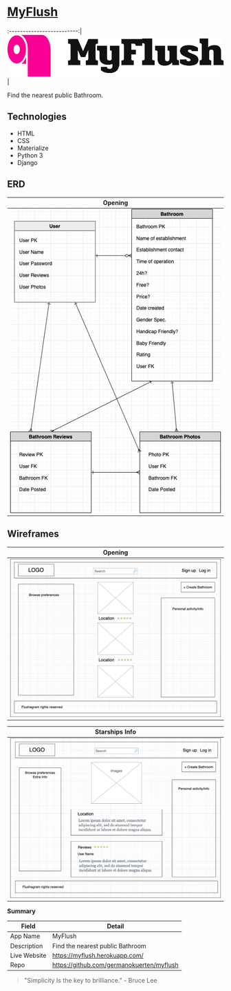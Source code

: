 # [MyFlush](https://myflush.herokuapp.com//)

:-------------------------:|
![](./MyFlush.png)  |

Find the nearest public Bathroom.

## Technologies

- HTML
- CSS
- Materialize
- Python 3
- Django

## ERD

Opening            | 
:-------------------------:|
![](./ERD_3.drawio.png)  |

## Wireframes

Opening            | 
:-------------------------:|
![](./wireframe_index.drawio.png)  |

Starships Info            | 
:-------------------------:|
![](./wireframe_view.drawio.png)  |

**Summary**

| Field | Detail |
|-------|--------|
| App Name | MyFlush |
| Description | Find the nearest public Bathroom |
| Live Website | https://myflush.herokuapp.com/ |
| Repo | https://github.com/germanokuerten/myflush |

>"Simplicity Is the key to brilliance." - Bruce Lee